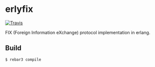 erlyfix
=====

[![Travis](https://img.shields.io/travis/basiliscos/erl-erlyfix.svg)](https://travis-ci.org/basiliscos/erl-erlyfix)


FIX (Foreign Information eXchange) protocol implementation in erlang.

Build
-----

    $ rebar3 compile
